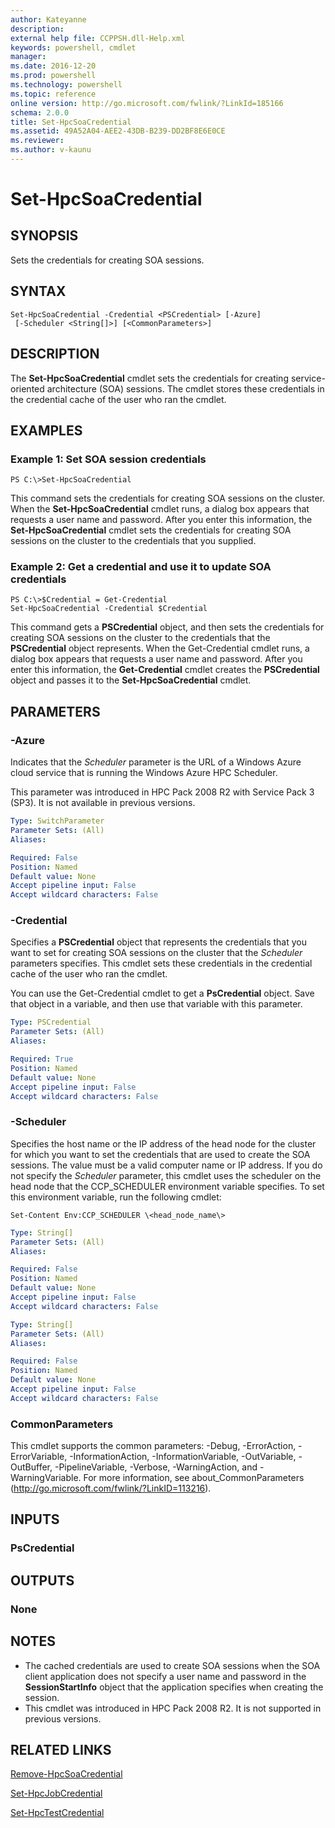 ```yaml
---
author: Kateyanne
description:
external help file: CCPPSH.dll-Help.xml
keywords: powershell, cmdlet
manager:
ms.date: 2016-12-20
ms.prod: powershell
ms.technology: powershell
ms.topic: reference
online version: http://go.microsoft.com/fwlink/?LinkId=185166
schema: 2.0.0
title: Set-HpcSoaCredential
ms.assetid: 49A52A04-AEE2-43DB-B239-DD2BF8E6E0CE
ms.reviewer:
ms.author: v-kaunu
---
```


# Set-HpcSoaCredential

## SYNOPSIS
Sets the credentials for creating SOA sessions.

## SYNTAX

```
Set-HpcSoaCredential -Credential <PSCredential> [-Azure]
 [-Scheduler <String[]>] [<CommonParameters>]
```

## DESCRIPTION
The **Set-HpcSoaCredential** cmdlet sets the credentials for creating service-oriented architecture (SOA) sessions.
The cmdlet stores these credentials in the credential cache of the user who ran the cmdlet.

## EXAMPLES

### Example 1: Set SOA session credentials
```
PS C:\>Set-HpcSoaCredential
```

This command sets the credentials for creating SOA sessions on the cluster.
When the **Set-HpcSoaCredential** cmdlet runs, a dialog box appears that requests a user name and password.
After you enter this information, the **Set-HpcSoaCredential** cmdlet sets the credentials for creating SOA sessions on the cluster to the credentials that you supplied.

### Example 2: Get a credential and use it to update SOA credentials
```
PS C:\>$Credential = Get-Credential
Set-HpcSoaCredential -Credential $Credential
```

This command gets a **PSCredential** object, and then sets the credentials for creating SOA sessions on the cluster to the credentials that the **PSCredential** object represents.
When the Get-Credential cmdlet runs, a dialog box appears that requests a user name and password.
After you enter this information, the **Get-Credential** cmdlet creates the **PSCredential** object and passes it to the **Set-HpcSoaCredential** cmdlet.

## PARAMETERS

### -Azure
Indicates that the *Scheduler* parameter is the URL of a Windows Azure cloud service that is running the Windows Azure HPC Scheduler.

This parameter was introduced in HPC Pack 2008 R2 with Service Pack 3 (SP3).
It is not available in previous versions.

```yaml
Type: SwitchParameter
Parameter Sets: (All)
Aliases:

Required: False
Position: Named
Default value: None
Accept pipeline input: False
Accept wildcard characters: False
```

### -Credential
Specifies a **PSCredential** object that represents the credentials that you want to set for creating SOA sessions on the cluster that the *Scheduler* parameters specifies.
This cmdlet sets these credentials in the credential cache of the user who ran the cmdlet.

You can use the Get-Credential cmdlet to get a **PsCredential** object.
Save that object in a variable, and then use that variable with this parameter.

```yaml
Type: PSCredential
Parameter Sets: (All)
Aliases:

Required: True
Position: Named
Default value: None
Accept pipeline input: False
Accept wildcard characters: False
```

### -Scheduler
Specifies the host name or the IP address of the head node for the cluster for which you want to set the credentials that are used to create the SOA sessions.
The value must be a valid computer name or IP address.
If you do not specify the *Scheduler* parameter, this cmdlet uses the scheduler on the head node that the CCP_SCHEDULER environment variable specifies.
To set this environment variable, run the following cmdlet:

`Set-Content Env:CCP_SCHEDULER \<head_node_name\>`

```yaml
Type: String[]
Parameter Sets: (All)
Aliases:

Required: False
Position: Named
Default value: None
Accept pipeline input: False
Accept wildcard characters: False
```

```yaml
Type: String[]
Parameter Sets: (All)
Aliases:

Required: False
Position: Named
Default value: None
Accept pipeline input: False
Accept wildcard characters: False
```

### CommonParameters
This cmdlet supports the common parameters: -Debug, -ErrorAction, -ErrorVariable, -InformationAction, -InformationVariable, -OutVariable, -OutBuffer, -PipelineVariable, -Verbose, -WarningAction, and -WarningVariable. For more information, see about_CommonParameters (http://go.microsoft.com/fwlink/?LinkID=113216).

## INPUTS

### PsCredential

## OUTPUTS

### None

## NOTES
* The cached credentials are used to create SOA sessions when the SOA client application does not specify a user name and password in the **SessionStartInfo** object that the application specifies when creating the session.
* This cmdlet was introduced in HPC Pack 2008 R2. It is not supported in previous versions.

## RELATED LINKS

[Remove-HpcSoaCredential](./Remove-HpcSoaCredential.md)

[Set-HpcJobCredential](./Set-HpcJobCredential.md)

[Set-HpcTestCredential](./Set-HpcTestCredential.md)
